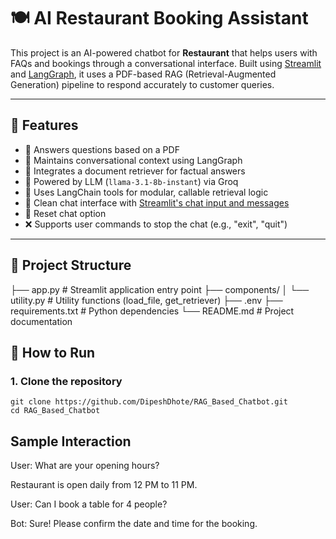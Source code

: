 # 🍽️ AI Restaurant Booking Assistant 

This project is an AI-powered chatbot for **Restaurant** that helps users with FAQs and bookings through a conversational interface. Built using [Streamlit](https://streamlit.io/) and [LangGraph](https://github.com/langchain-ai/langgraph), it uses a PDF-based RAG (Retrieval-Augmented Generation) pipeline to respond accurately to customer queries.

---

## 🧠 Features

- 📄 Answers questions based on a PDF 
- 🔁 Maintains conversational context using LangGraph
- 🔎 Integrates a document retriever for factual answers
- 🤖 Powered by LLM (`llama-3.1-8b-instant`) via Groq
- 🧰 Uses LangChain tools for modular, callable retrieval logic
- 💬 Clean chat interface with [Streamlit's chat input and messages](https://docs.streamlit.io/library/api-reference/chat)
- 🔁 Reset chat option
- ❌ Supports user commands to stop the chat (e.g., "exit", "quit")

---

## 📁 Project Structure

├── app.py # Streamlit application entry point
├── components/
│ └── utility.py # Utility functions (load_file, get_retriever)
├── .env 
├── requirements.txt # Python dependencies
└── README.md # Project documentation

## 🚀 How to Run

### 1. Clone the repository

```command prompt
git clone https://github.com/DipeshDhote/RAG_Based_Chatbot.git
cd RAG_Based_Chatbot
```

## Sample Interaction

User: What are your opening hours?

Restaurant is open daily from 12 PM to 11 PM.

User: Can I book a table for 4 people?

Bot: Sure! Please confirm the date and time for the booking.


